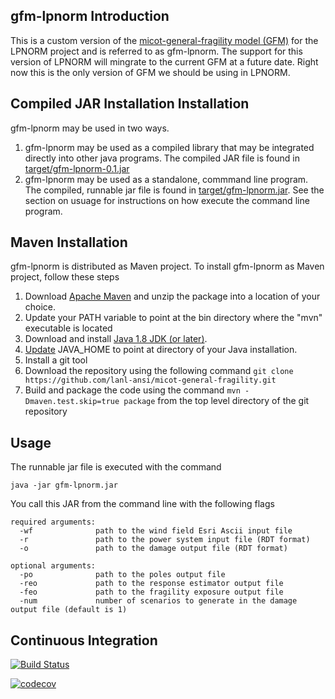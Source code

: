 ## gfm-lpnorm Introduction

This is a custom version of the [micot-general-fragility model (GFM)](https://github.com/lanl-ansi/generalized-fragility-model) for the LPNORM project and is referred to as gfm-lpnorm. The support for this version of LPNORM will mingrate to the current GFM at a future date. Right now this is the only version of GFM we should be using in LPNORM.

## Compiled JAR Installation Installation

gfm-lpnorm may be used in two ways.  

1. gfm-lpnorm may be used as a compiled library that may be integrated directly into other java programs. The compiled JAR file is found in [target/gfm-lpnorm-0.1.jar](https://github.com/lanl-ansi/micot-general-fragility/blob/master/target/gfm-lpnorm-0.1.jar)
2. gfm-lpnorm may be used as a standalone, commmand line program. The compiled, runnable jar file is found in [target/gfm-lpnorm.jar](https://github.com/lanl-ansi/micot-general-fragility/blob/master/target/gfm-lpnorm.jar). See the section on usuage for instructions on how execute the command line program.

## Maven Installation

gfm-lpnorm is distributed as Maven project. To install gfm-lpnorm as Maven project, follow these steps

1. Download [Apache Maven](https://maven.apache.org/download.cgi) and unzip the package into a location of your choice.
2. Update your PATH variable to point at the bin directory where the "mvn" executable is located
3. Download and install [Java 1.8 JDK (or later)](http://www.oracle.com/technetwork/java/javase/downloads/index-jsp-138363.html).
4. [Update](https://docs.oracle.com/cd/E19182-01/820-7851/inst_cli_jdk_javahome_t/) JAVA_HOME to point at directory of your Java installation.
5. Install a git tool
6. Download the repository using the following command ```git clone https://github.com/lanl-ansi/micot-general-fragility.git```
7. Build and package the code using the command ```mvn -Dmaven.test.skip=true package``` from the top level directory of the git repository

## Usage

The runnable jar file is executed with the command

```code
java -jar gfm-lpnorm.jar
```
You call this JAR from the command line with the following flags
 
```code
required arguments:
  -wf              path to the wind field Esri Ascii input file
  -r               path to the power system input file (RDT format)
  -o               path to the damage output file (RDT format)

optional arguments:
  -po              path to the poles output file
  -reo             path to the response estimator output file
  -feo             path to the fragility exposure output file
  -num             number of scenarios to generate in the damage output file (default is 1)
```

## Continuous Integration

[![Build Status](https://travis-ci.org/lanl-ansi/micot-general-fragility.svg?branch=master)](https://travis-ci.org/lanl-ansi/micot-general-fragility)

[![codecov](https://codecov.io/gh/lanl-ansi/micot-general-fragility/branch/master/graph/badge.svg)](https://codecov.io/gh/lanl-ansi/micot-general-fragility)
